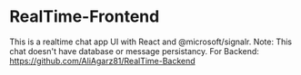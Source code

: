 # RealTime-Frontend
 This is a realtime chat app UI with React and @microsoft/signalr.
 Note: This chat doesn't have database or message persistancy.
 For Backend: https://github.com/AliAgarz81/RealTime-Backend
